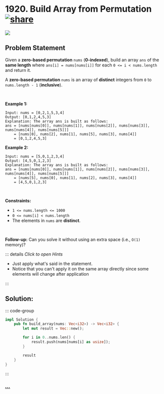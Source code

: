 # 1920. Build Array from Permutation [![share]](https://leetcode.com/problems/build-array-from-permutation/)

![][easy]

## Problem Statement

<p>Given a <strong>zero-based permutation</strong> <code>nums</code> (<strong>0-indexed</strong>), build an array <code>ans</code> of the <strong>same length</strong> where <code>ans[i] = nums[nums[i]]</code> for each <code>0 &lt;= i &lt; nums.length</code> and return it.</p>
<p>A <strong>zero-based permutation</strong> <code>nums</code> is an array of <strong>distinct</strong> integers from <code>0</code> to <code>nums.length - 1</code> (<strong>inclusive</strong>).</p>
<p> </p>
<p><strong class="example">Example 1:</strong></p>

```
Input: nums = [0,2,1,5,3,4]
Output: [0,1,2,4,5,3]
Explanation: The array ans is built as follows:
ans = [nums[nums[0]], nums[nums[1]], nums[nums[2]], nums[nums[3]], nums[nums[4]], nums[nums[5]]]
    = [nums[0], nums[2], nums[1], nums[5], nums[3], nums[4]]
    = [0,1,2,4,5,3]
```

<p><strong class="example">Example 2:</strong></p>

```
Input: nums = [5,0,1,2,3,4]
Output: [4,5,0,1,2,3]
Explanation: The array ans is built as follows:
ans = [nums[nums[0]], nums[nums[1]], nums[nums[2]], nums[nums[3]], nums[nums[4]], nums[nums[5]]]
    = [nums[5], nums[0], nums[1], nums[2], nums[3], nums[4]]
    = [4,5,0,1,2,3]
```

<p> </p>
<p><strong>Constraints:</strong></p>
<ul>
<li><code>1 &lt;= nums.length &lt;= 1000</code></li>
<li><code>0 &lt;= nums[i] &lt; nums.length</code></li>
<li>The elements in <code>nums</code> are <strong>distinct</strong>.</li>
</ul>
<p> </p>
<p><strong>Follow-up:</strong> Can you solve it without using an extra space (i.e., <code>O(1)</code> memory)?</p>

::: details _Click to open Hints_

- Just apply what's said in the statement.
- Notice that you can't apply it on the same array directly since some elements will change after application

:::

## Solution:

::: code-group

```rs [Rust]
impl Solution {
    pub fn build_array(nums: Vec<i32>) -> Vec<i32> {
        let mut result = Vec::new();

        for i in 0..nums.len() {
            result.push(nums[nums[i] as usize]);
        }

        result
    }
}

```

:::

### [_..._](#)

```

```

<!----------------------------------{ link }--------------------------------->

[share]: https://graph.org/file/3ea5234dda646b71c574a.png
[easy]: https://img.shields.io/badge/Difficulty-Easy-bright.svg
[medium]: https://img.shields.io/badge/Difficulty-Medium-yellow.svg
[hard]: https://img.shields.io/badge/Difficulty-Hard-red.svg
